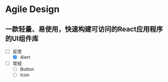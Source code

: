 # Agile Design

## 一款轻量、易使用，快速构建可访问的React应用程序的UI组件库

- [ ] 反馈
  - [x] Alert
- [ ] 常规
  - [ ] Button
  - [ ] Icon